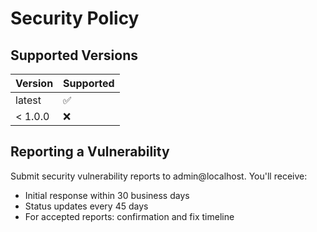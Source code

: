 # Security Policy

## Supported Versions

| Version | Supported          |
| ------- | ------------------ |
| latest  | :white_check_mark: |
| < 1.0.0 | :x:                |

## Reporting a Vulnerability

Submit security vulnerability reports to admin@localhost. You'll receive:

- Initial response within 30 business days
- Status updates every 45 days
- For accepted reports: confirmation and fix timeline
